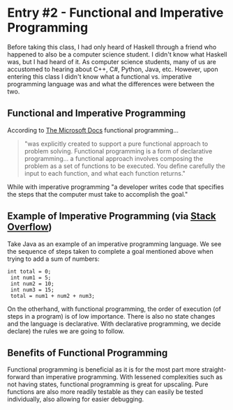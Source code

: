 # Entry #2 - Functional and Imperative Programming

Before taking this class, I had only heard of Haskell through a friend who happened to also be a computer science student. I didn't know what Haskell was, but I had heard of it. As computer science students, many of us are accustomed to hearing about C++, C#, Python, Java, etc. However, upon entering this class I didn't know what a functional vs. imperative programming language was and what the differences were between the two. 

## Functional and Imperative Programming
According to [The Microsoft Docs](https://docs.microsoft.com/en-us/dotnet/standard/linq/functional-vs-imperative-programming#:~:text=With%20an%20imperative%20approach%2C%20a,of%20functions%20to%20be%20executed.) functional programming... 
> "was explicitly created to support a pure functional approach to problem solving. Functional programming is a form of declarative programming... a functional approach involves composing the problem as a set of functions to be executed. You define carefully the input to each function, and what each function returns."  
>

While with imperative programming "a developer writes code that specifies the steps that the computer must take to accomplish the goal."


## Example of Imperative Programming (via [Stack Overflow](https://stackoverflow.com/questions/17826380/what-is-difference-between-functional-and-imperative-programming-languages))

Take Java as an example of an imperative programming language. We see the sequence of steps taken to complete a goal mentioned above when trying to add a sum of numbers: 

<pre><code>int total = 0;
 int num1 = 5;
 int num2 = 10;
 int num3 = 15;
 total = num1 + num2 + num3; 
</code></pre>

On the otherhand, with functional programming, the order of execution (of steps in a program) is of low importance. There is also no state changes and the language is declarative. With declarative programming, we decide declare) the rules we are going to follow. 

## Benefits of Functional Programming
Functional programming is beneficial as it is for the most part more straight-forward than imperative programming. With lessened complexities such as not having states, functional programming is great for upscaling. Pure functions are also more readily testable as they can easily be tested individually, also allowing for easier debugging. 


